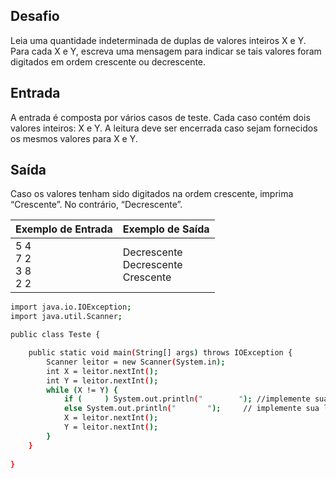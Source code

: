 ## Desafio

Leia uma quantidade indeterminada de duplas de valores inteiros X e Y. Para cada X e Y, escreva uma mensagem para indicar se tais valores foram digitados em ordem crescente ou decrescente.

## Entrada

A entrada é composta por vários casos de teste. Cada caso contém dois valores inteiros: X e Y. A leitura deve ser encerrada caso sejam fornecidos os mesmos valores para X e Y.

## Saída

Caso os valores tenham sido digitados na ordem crescente, imprima “Crescente”. No contrário, “Decrescente”.

 
| Exemplo de Entrada | Exemplo de Saída|
| ---|--- |
| 5 4<br />7 2<br />3 8<br />2 2 | Decrescente<br />Decrescente<br />Crescente |


```bash
import java.io.IOException;
import java.util.Scanner;

public class Teste {

    public static void main(String[] args) throws IOException {
    	Scanner leitor = new Scanner(System.in);
    	int X = leitor.nextInt();
    	int Y = leitor.nextInt();
    	while (X != Y) {
    		if (     ) System.out.println("        "); //implemente sua lógica aqui
    		else System.out.println("       ");     // implemente sua lógica aqui
        	X = leitor.nextInt();
        	Y = leitor.nextInt();
    	}
    }
	
}
```

